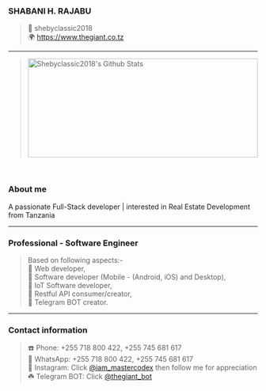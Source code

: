 ### SHABANI H. RAJABU
> 👤 shebyclassic2018 <br>
> 🌍 https://www.thegiant.co.tz

-----

> <img width=100% height=200px alt="Shebyclassic2018's Github Stats" src="https://github-readme-stats.vercel.app/api?username=shebyclassic2018&show_icons=true&hide_border=true&count_private=true" />  
<br>

### About me
A passionate Full-Stack developer | interested in Real Estate Development  from Tanzania




-----



### Professional - Software Engineer
> Based on following aspects:- <br>
>  🏁 Web developer,<br>
>  🏁 Software developer (Mobile - (Android, iOS) and Desktop),<br>
>  🏁 IoT Software developer,<br>
>  🏁 Restful API consumer/creator,<br>
>  🏁 Telegram BOT creator.





-----


### Contact information
> ☎️ Phone: +255 718 800 422, +255 745 681 617 <br>
🌱 WhatsApp: +255 718 800 422, +255 745 681 617 <br>
🍁 Instagram: Click [@iam_mastercodex](https://www.instagram.com/iam_mastercodex/) then follow me for appreciation<br>
☘️ Telegram BOT: Click [@thegiant_bot](http://t.me/iam_thegiant_bot)









 


